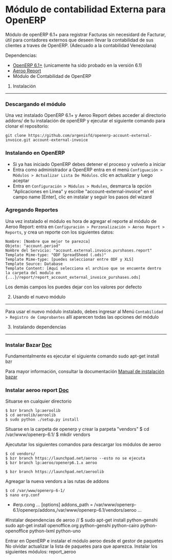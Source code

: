 Módulo de contabilidad Externa para OpenERP
===========================================

Módulo de openERP 6.1+ para registrar Facturas sin necesidard de Facturar, útil para contadores externos 
que deseen llevar la contabilidad de sus clientes a traves de OpenERP. (Adecuado a la contabilidad Venezolana)

Dependencias:
* [OpenERP 6.1+][1]  (unicamente ha sido probado en la versión 6.1) 
* [Aeroo Report][2] 
* Módulo de Contabilidad de OpenERP

1) Instalación
---------------

### Descargando el módulo

Una vez instalado OpenERP 6.1+ y Aeroo Report debes acceder al directorio addons/ de tu instalación de openERP
y ejecutar el siguiente comando para clonar el repositorio:
	
	git clone https://github.com/argenisfd/openerp-account-external-invoice.git account-external-invoice



### Instalando en OpenERP

* Si ya has iniciado OpenERP debes detener el proceso y volverlo a iniciar
* Entra como administrador a OpenERP entra en el menú `Configuación > Módulos > Actualizar Lista De Módulos`. clic en actualizar y luego aceptar
* Entra en `Configuración > Módulos > Modules`, desmarca la opción "Aplicaciones en Linea" y escribe "account-external-invoice" en el campo name [Enter], clic en instalar y seguir los pasos del wizard

### Agregando Reportes
	
Una vez instalado el módulo es hora de agregar el reporte al módulo de Aeroo Report:
entra en `Configuración > Perzonalización > Aeroo Report > Reports`, y crea un reporte con los siguientes datos:

	Nombre: [Nombre que mejor te parezca]
	Objeto: "account.period"
	Nombre del Servicio: "account.external.invoice.purshases.report"
	Template Mime-type: "ODF SpreadSheed (.ods)"
	Template Mime-type: [puedes seleccionar entre ODF y XLS]
	Template Source: Database
	Template Content: [Aquí selecciona el archivo que se encuente dentro la carpeta del modulo en {...}/report/report_account_external_invoice_purshases.ods]

Los demás campos los puedes dejar con los valores por defecto

2) Usando el nuevo módulo
---------------------------

Para usar el nuevo módulo instalado, debes ingresar al Menú `Contabilidad > Registro de Comprobantes` allí aparecen todas las opciones del módulo  


3) Instalando dependencias
----------------------------
### Instalar Bazar [Doc][3]

Fundamentalmente es ejecutar el siguiente comando 
	sudo apt-get install bzr

Para mayor información, consultar la documentación [Manual de instalación bazar][3]

### Instalar aeroo report [Doc][4]
Situarse en cualquier directorio

	$ bzr branch lp:aeroolib
	$ cd aeroolib/aeroolib
	$ sudo python ./setup.py install

Situarse en la carpeta de openerp y crear la parpeta "vendors" 
 	$ cd /var/www/openerp-6.1/
 	$ mkdir vendors

Ajecututar los siguientes comandos para descargar los módulos de aeroo

	$ cd vendors/
	$ bzr branch https://launchpad.net/aeroo --esto no se ejecuta
	$ bzr branch lp:aeroo/openerp6.1.x aeroo

	$ bzr branch https://launchpad.net/aeroolib

Agreagar la nueva vendors a las rutas de addons
	
	$ cd /var/www/openerp-6-1/
	$ nano erp.conf

-
	#erp.cong
	...
	[options]
	addons_path = /var/www/openerp-6.1/openerp/addons,/var/www/openerp-6.1/vendors/aeroo
	...

#Instalar dependencias de aeroo
 //	$ sudo apt-get install python-genshi 
 	sudo apt-get install openoffice.org python-genshi python-cairo python-openoffice python-lxml python-uno


Entrar en OpenERP e instalar el módulo aeroo desde el gestor de paquetes No olvidar actualizar la lista de paquetes para que aparezca. Instalar los siguientes módulos:
	report_aeroo


[1]: http://nightly.openerp.com/6.1/releases/
[2]: http://www.alistek.com/wiki/index.php/Main_Page
[3]: https://help.ubuntu.com/10.04/serverguide/bazaar.html
[4]: http://www.alistek.com/wiki/index.php/Aeroo_Reports_Linux_server